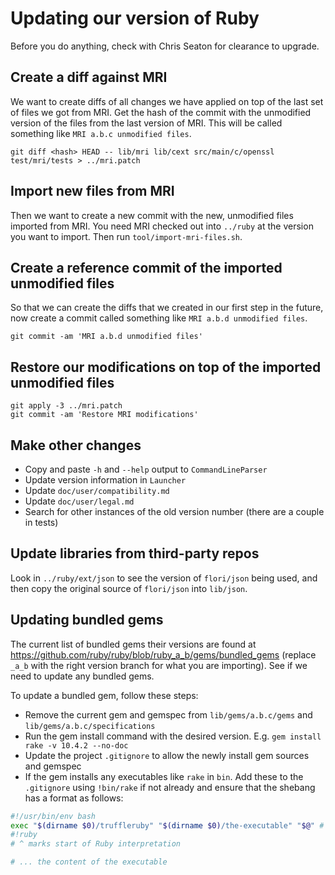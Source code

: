 # Updating our version of Ruby

Before you do anything, check with Chris Seaton for clearance to upgrade.

## Create a diff against MRI

We want to create diffs of all changes we have applied on top of the last set
of files we got from MRI. Get the hash of the commit with the unmodified version
of the files from the last version of MRI. This will be called something like
`MRI a.b.c unmodified files`.

```
git diff <hash> HEAD -- lib/mri lib/cext src/main/c/openssl test/mri/tests > ../mri.patch
```

## Import new files from MRI

Then we want to create a new commit with the new, unmodified files imported from
MRI. You need MRI checked out into `../ruby` at the version you want to import.
Then run `tool/import-mri-files.sh`.

## Create a reference commit of the imported unmodified files

So that we can create the diffs that we created in our first step in the future,
now create a commit called something like `MRI a.b.d unmodified files`.

```
git commit -am 'MRI a.b.d unmodified files'
```

## Restore our modifications on top of the imported unmodified files

```
git apply -3 ../mri.patch
git commit -am 'Restore MRI modifications'
```

## Make other changes

* Copy and paste `-h` and `--help` output to `CommandLineParser`
* Update version information in `Launcher`
* Update `doc/user/compatibility.md`
* Update `doc/user/legal.md`
* Search for other instances of the old version number (there are a couple in tests)

## Update libraries from third-party repos

Look in `../ruby/ext/json` to see the version of `flori/json` being used, and
then copy the original source of `flori/json` into `lib/json`.

## Updating bundled gems

The current list of bundled gems their versions are found at
https://github.com/ruby/ruby/blob/ruby_a_b/gems/bundled_gems (replace `_a_b`
with the right version branch for what you are importing). See if we need to
update any bundled gems.

To update a bundled gem, follow these steps:

* Remove the current gem and gemspec from `lib/gems/a.b.c/gems` and `lib/gems/a.b.c/specifications`
* Run the gem install command with the desired version. E.g. `gem install rake -v 10.4.2 --no-doc`
* Update the project `.gitignore` to allow the newly install gem sources and gemspec
* If the gem installs any executables like `rake` in `bin`. Add these to the `.gitignore` using `!bin/rake` if not already and ensure that the shebang has a format as follows:

```bash
#!/usr/bin/env bash
exec "$(dirname $0)/truffleruby" "$(dirname $0)/the-executable" "$@" # ignored by Ruby interpreter
#!ruby
# ^ marks start of Ruby interpretation

# ... the content of the executable
```
